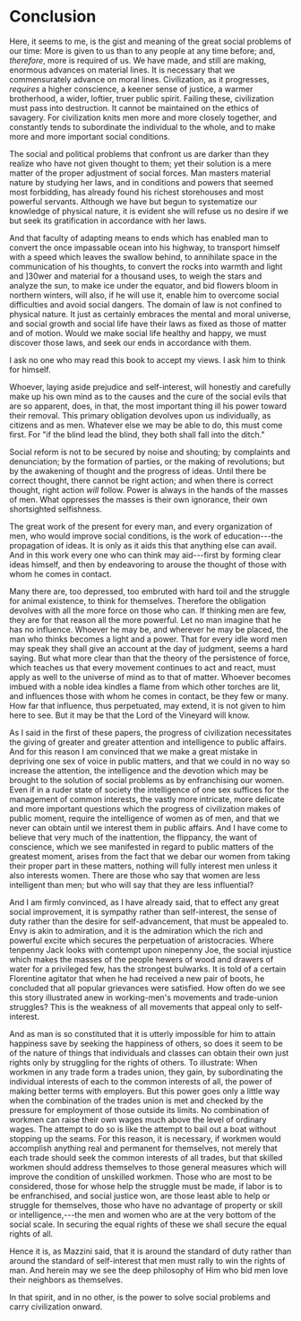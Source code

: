 # Conclusion

Here, it seems to me, is the gist and meaning of the great social problems of our time: More is given to us than to any people at any time before; and, *therefore*, more is required of us. We have made, and still are making, enormous advances on material lines. It is necessary that we commensurately advance on moral lines. Civilization, as it progresses, *requires* a higher conscience, a keener sense of justice, a warmer brotherhood, a wider, loftier, truer public spirit. Failing these, civilization must pass into destruction. It cannot be maintained on the ethics of savagery. For civilization knits men more and more closely together, and constantly tends to subordinate the individual to the whole, and to make more and more important social conditions.

The social and political problems that confront us are darker than they realize who have not given thought to them; yet their solution is a mere matter of the proper adjustment of social forces. Man masters material nature by studying her laws, and in conditions and powers that seemed most forbidding, has already found his richest storehouses and most powerful servants. Although we have but begun to systematize our knowledge of physical nature, it is evident she will refuse us no desire if we but seek its gratification in accordance with her laws.

And that faculty of adapting means to ends which has enabled man to convert the once impassable ocean into his highway, to transport himself with a speed which leaves the swallow behind, to annihilate space in the communication of his thoughts, to convert the rocks into warmth and light and ]30wer and material for a thousand uses, to weigh the stars and analyze the sun, to make ice under the equator, and bid flowers bloom in northern winters, will also, if he will use it, enable him to overcome social difficulties and avoid social dangers. The domain of law is not confined to physical nature. It just as certainly embraces the mental and moral universe, and social growth and social life have their laws as fixed as those of matter and of motion. Would we make social life healthy and happy, we must discover those laws, and seek our ends in accordance with them.

I ask no one who may read this book to accept my views. I ask him to think for himself.

Whoever, laying aside prejudice and self-interest, will honestly and carefully make up his own mind as to the causes and the cure of the social evils that are so apparent, does, in that, the most important thing ill his power toward their removal. This primary obligation devolves upon us individually, as citizens and as men. Whatever else we may be able to do, this must come first. For "if the blind lead the blind, they both shall fall into the ditch."

Social reform is not to be secured by noise and shouting; by complaints and denunciation; by the formation of parties, or the making of revolutions; but by the awakening of thought and the progress of ideas. Until there be correct thought, there cannot be right action; and when there is correct thought, right action *will* follow. Power is always in the hands of the masses of men. What oppresses the masses is their own ignorance, their own shortsighted selfishness.

The great work of the present for every man, and every organization of men, who would improve social conditions, is the work of education---the propagation of ideas. It is only as it aids this that anything else can avail. And in this work every one who can think may aid---first by forming clear ideas himself, and then by endeavoring to arouse the thought of those with whom he comes in contact.

Many there are, too depressed, too embruted with hard toil and the struggle for animal existence, to think for themselves. Therefore the obligation devolves with all the more force on those who can. If thinking men are few, they are for that reason all the more powerful. Let no man imagine that he has no influence. Whoever he may be, and wherever he may be placed, the man who thinks becomes a light and a power. That for every idle word men may speak they shall give an account at the day of judgment, seems a hard saying. But what more clear than that the theory of the persistence of force, which teaches us that every movement continues to act and react, must apply as well to the universe of mind as to that of matter. Whoever becomes imbued with a noble idea kindles a flame from which other torches are lit, and influences those with whom he comes in contact, be they few or many. How far that influence, thus perpetuated, may extend, it is not given to him here to see. But it may be that the Lord of the Vineyard will know.

As I said in the first of these papers, the progress of civilization necessitates the giving of greater and greater attention and intelligence to public affairs. And for this reason I am convinced that we make a great mistake in depriving one sex of voice in public matters, and that we could in no way so increase the attention, the intelligence and the devotion which may be brought to the solution of social problems as by enfranchising our women. Even if in a ruder state of society the intelligence of one sex suffices for the management of common interests, the vastly more intricate, more delicate and more important questions which the progress of civilization makes of public moment, require the intelligence of women as of men, and that we never can obtain until we interest them in public affairs. And I have come to believe that very much of the inattention, the flippancy, the want of conscience, which we see manifested in regard to public matters of the greatest moment, arises from the fact that we debar our women from taking their proper part in these matters, nothing will fully interest men unless it also interests women. There are those who say that women are less intelligent than men; but who will say that they are less influential?

And I am firmly convinced, as I have already said, that to effect any great social improvement, it is sympathy rather than self-interest, the sense of duty rather than the desire for self-advancement, that must be appealed to. Envy is akin to admiration, and it is the admiration which the rich and powerful excite which secures the perpetuation of aristocracies. Where tenpenny Jack looks with contempt upon ninepenny Joe, the social injustice which makes the masses of the people hewers of wood and drawers of water for a privileged few, has the strongest bulwarks. It is told of a certain Florentine agitator that when he had received a new pair of boots, he concluded that all popular grievances were satisfied. How often do we see this story illustrated anew in working-men's movements and trade-union struggles? This is the weakness of all movements that appeal only to self-interest.

And as man is so constituted that it is utterly impossible for him to attain happiness save by seeking the happiness of others, so does it seem to be of the nature of things that individuals and classes can obtain their own just rights only by struggling for the rights of others. To illustrate: When workmen in any trade form a trades union, they gain, by subordinating the individual interests of each to the common interests of all, the power of making better terms with employers. But this power goes only a little way when the combination of the trades union is met and checked by the pressure for employment of those outside its limits. No combination of workmen can raise their own wages much above the level of ordinary wages. The attempt to do so is like the attempt to bail out a boat without stopping up the seams. For this reason, it is necessary, if workmen would accomplish anything real and permanent for themselves, not merely that each trade should seek the common interests of all trades, but that skilled workmen should address themselves to those general measures which will improve the condition of unskilled workmen. Those who are most to be considered, those for whose help the struggle must be made, if labor is to be enfranchised, and social justice won, are those least able to help or struggle for themselves, those who have no advantage of property or skill or intelligence,---the men and women who are at the very bottom of the social scale. In securing the equal rights of these we shall secure the equal rights of all.

Hence it is, as Mazzini said, that it is around the standard of duty rather than around the standard of self-interest that men must rally to win the rights of man. And herein may we see the deep philosophy of Him who bid men love their neighbors as themselves.

In that spirit, and in no other, is the power to solve social problems and carry civilization onward.
